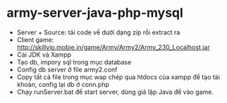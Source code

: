 # army-server-java-php-mysql
* Server + Source: tải code về dưới dạng zip rồi extract ra
* Client game: http://skillvip.mobie.in/game/Army/Army2/Army_230_Localhost.jar
* Cài JDK và Xampp
* Tạo db, impory sql trong mục database
* Config db server ở file army2.conf
* Copy tất cả file trong mục wap chép qua htdocs của xampp để tạo tài khoản, config lại db ở conn.php
* Chạy runServer.bat để start server, dùng giả lập Java để vào game.
